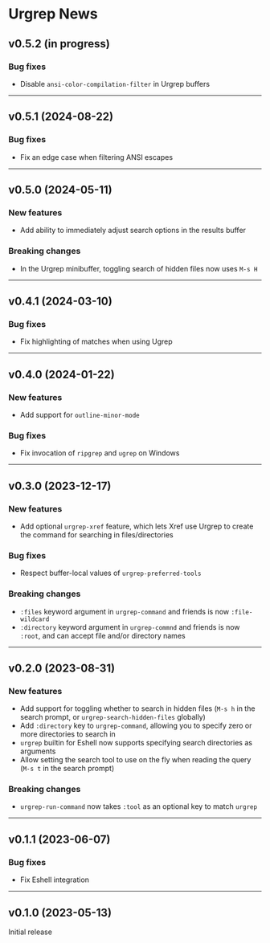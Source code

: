 # Urgrep News

## v0.5.2 (in progress)

### Bug fixes
- Disable `ansi-color-compilation-filter` in Urgrep buffers

---

## v0.5.1 (2024-08-22)

### Bug fixes
- Fix an edge case when filtering ANSI escapes

---

## v0.5.0 (2024-05-11)

### New features
- Add ability to immediately adjust search options in the results buffer

### Breaking changes
- In the Urgrep minibuffer, toggling search of hidden files now uses `M-s H`

---

## v0.4.1 (2024-03-10)

### Bug fixes
- Fix highlighting of matches when using Ugrep

---

## v0.4.0 (2024-01-22)

### New features
- Add support for `outline-minor-mode`

### Bug fixes
- Fix invocation of `ripgrep` and `ugrep` on Windows

---

## v0.3.0 (2023-12-17)

### New features
- Add optional `urgrep-xref` feature, which lets Xref use Urgrep to create the
  command for searching in files/directories

### Bug fixes
- Respect buffer-local values of `urgrep-preferred-tools`

### Breaking changes
- `:files` keyword argument in `urgrep-command` and friends is now
  `:file-wildcard`
- `:directory` keyword argument in `urgrep-commnd` and friends is now `:root`,
  and can accept file and/or directory names

---

## v0.2.0 (2023-08-31)

### New features
- Add support for toggling whether to search in hidden files (`M-s h` in the
  search prompt, or `urgrep-search-hidden-files` globally)
- Add `:directory` key to `urgrep-command`, allowing you to specify zero or more
  directories to search in
- `urgrep` builtin for Eshell now supports specifying search directories as
  arguments
- Allow setting the search tool to use on the fly when reading the query
  (`M-s t` in the search prompt)

### Breaking changes
- `urgrep-run-command` now takes `:tool` as an optional key to match `urgrep`

---

## v0.1.1 (2023-06-07)

### Bug fixes
- Fix Eshell integration

---

## v0.1.0 (2023-05-13)

Initial release
